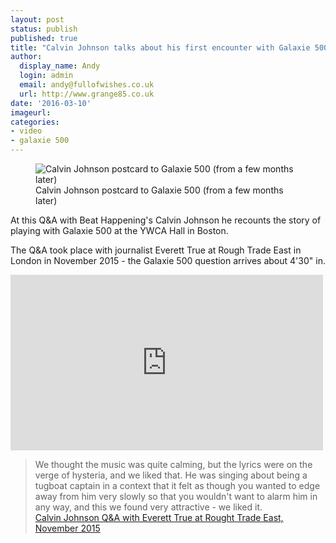```yaml
---
layout: post
status: publish
published: true
title: "Calvin Johnson talks about his first encounter with Galaxie 500"
author:
  display_name: Andy
  login: admin
  email: andy@fullofwishes.co.uk
  url: http://www.grange85.co.uk
date: '2016-03-10'
imageurl:
categories:
- video
- galaxie 500
---
```

<figure class="caption aligncenter"><img src="https://media.fullofwishes.co.uk/01-galaxie_500/pictures/calvin-johnson-postcard-to-galaxie-500.jpg" alt="Calvin Johnson postcard to Galaxie 500 (from a few months later)" /><figcaption class="caption-text">Calvin Johnson postcard to Galaxie 500 (from a few months later)</figcaption></figure>

<p class="lead">At this Q&A with Beat Happening's Calvin Johnson he recounts the story of playing with Galaxie 500 at the YWCA Hall in Boston.</p>

<p>The Q&A took place with journalist Everett True at Rough Trade East in London in November 2015 - the Galaxie 500 question arrives about 4'30" in.</p>
<iframe src="https://player.vimeo.com/video/156263092?byline=0&portrait=0" width="500" height="281" frameborder="0" webkitallowfullscreen mozallowfullscreen allowfullscreen></iframe>

<blockquote>
We thought the music was quite calming, but the lyrics were on the verge of hysteria, and we liked that. He was singing about being a tugboat captain in a context that it felt as though you wanted to edge away from him very slowly so that you wouldn't want to alarm him in any way, and this we found very attractive - we liked it.
<footer><a href="https://vimeo.com/156263092">Calvin Johnson Q&A with Everett True at Rought Trade East, November 2015</a></footer>
</blockquote>
